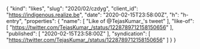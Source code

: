 {
  "kind": "likes",
  "slug": "2020/02/czdyg",
  "client_id": "https://indigenous.realize.be",
  "date": "2020-02-15T23:58:00Z",
  "h": "h-entry",
  "properties": {
    "name": [
      "Like of @TejasKumar_'s tweet"
    ],
    "like-of": [
      "https://twitter.com/TejasKumar_/status/1228789712158150656"
    ],
    "published": [
      "2020-02-15T23:58:00Z"
    ],
    "syndication": [
      "https://twitter.com/TejasKumar_/status/1228789712158150656"
    ]
  }
}
